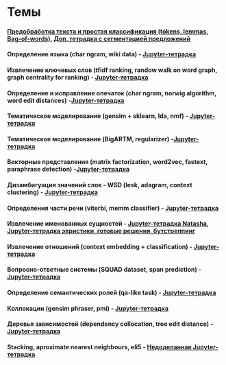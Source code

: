 # Темы

#### [Предобработка текста и простая классификация (tokens, lemmas, Bag-of-words)](https://github.com/mannefedov/compling_nlp_hse_course/blob/master/notebooks/Preprocessing.ipynb), [Доп. тетрадка с сегментацией предложений](https://github.com/mannefedov/compling_nlp_hse_course/blob/master/notebooks/sent_tokenizer.ipynb)

#### Определение языка (char ngram, wiki data) - [Jupyter-тетрадка](https://github.com/mannefedov/compling_nlp_hse_course/blob/master/notebooks/Language_Detection.ipynb)

#### Извлечение ключевых слов (tfidf ranking, randow walk on word graph, graph centrality for ranking) - [Jupyter-тетрадка](https://github.com/mannefedov/compling_nlp_hse_course/blob/master/notebooks/Keyword_extraction.ipynb)

#### Определение и исправление опечаток (char ngram, norwig algorithm, word edit distances) -[Jupyter-тетрадка](https://github.com/mannefedov/compling_nlp_hse_course/blob/master/notebooks/spellcheck.ipynb)

#### Тематическое моделирование (gensim + sklearn, lda, nmf) - [Jupyter-тетрадка](https://github.com/mannefedov/compling_nlp_hse_course/blob/master/notebooks/Topic_model_gensim_sklearn.ipynb)

#### Тематическое моделирование (BigARTM, regularizer) -[Jupyter-тетрадка](https://github.com/mannefedov/compling_nlp_hse_course/blob/master/notebooks/Topic_model_BigARTM.ipynb)

#### Векторные представления (matrix factorization, word2vec, fastext, paraphrase detection) -[Jupyter-тетрадка](https://github.com/mannefedov/compling_nlp_hse_course/blob/master/notebooks/Embeddings.ipynb)

#### Дизамбигуация значений слов - WSD (lesk, adagram, context clustering) - [Jupyter-тетрадка](https://github.com/mannefedov/compling_nlp_hse_course/blob/master/notebooks/spellcheck.ipynb)

#### Определения части речи (viterbi, memm classifier) - [Jupyter-тетрадка](https://github.com/mannefedov/compling_nlp_hse_course/blob/master/notebooks/MEMM_viterbi.ipynb)

#### Извлечение именованных сущностей  - [Jupyter-тетрадка Natasha](https://github.com/mannefedov/compling_nlp_hse_course/blob/master/notebooks/natasha.ipynb), [Jupyter-тетрадка эвристики, готовые решения, бутстреппинг](https://github.com/mannefedov/compling_nlp_hse_course/blob/master/notebooks/NER.ipynb)

#### Извлечение отношений (context embedding + classification) - [Jupyter-тетрадка](https://github.com/mannefedov/compling_nlp_hse_course/blob/master/notebooks/Relation_extraction.ipynb)

#### Вопросно-ответные системы (SQUAD dataset, span prediction) - [Jupyter-тетрадка](https://github.com/mannefedov/compling_nlp_hse_course/blob/master/notebooks/Question_answering.ipynb)

#### Определение семантических ролей (qa-like task) - [Jupyter-тетрадка](https://github.com/mannefedov/compling_nlp_hse_course/blob/master/notebooks/srl.ipynb)

#### Коллокации (gensim phraser, pmi) - [Jupyter-тетрадка](https://github.com/mannefedov/compling_nlp_hse_course/blob/master/notebooks/collocations.ipynb)

#### Деревья зависимостей (dependency collocation, tree edit distance) - [Jupyter-тетрадка](https://github.com/mannefedov/compling_nlp_hse_course/blob/master/notebooks/Dependencies.ipynb)

#### Stacking, aproximate nearest neighbours, eli5 - [Недоделанная Jupyter-тетрадка](https://github.com/mannefedov/compling_nlp_hse_course/blob/master/notebooks/random_stuff.ipynb)

